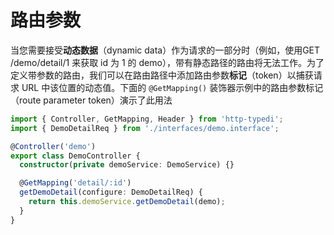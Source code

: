 # 路由参数

当您需要接受**动态数据**（dynamic data）作为请求的一部分时（例如，使用GET /demo/detail/1 来获取 id 为 1 的 demo），带有静态路径的路由将无法工作。为了定义带参数的路由，我们可以在路由路径中添加路由参数**标记**（token）以捕获请求 URL 中该位置的动态值。下面的 `@GetMapping()` 装饰器示例中的路由参数标记（route parameter token）演示了此用法

```ts
import { Controller, GetMapping, Header } from 'http-typedi';
import { DemoDetailReq } from './interfaces/demo.interface';

@Controller('demo')
export class DemoController {
  constructor(private demoService: DemoService) {}

  @GetMapping('detail/:id')
  getDemoDetail(configure: DemoDetailReq) {
    return this.demoService.getDemoDetail(demo);
  }
}
```
